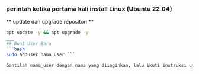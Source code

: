 ### perintah ketika pertama kali install Linux (Ubuntu 22.04) 
** update dan upgrade repositori **
```bash
apt update -y && apt upgrade -y
___
## Buat User Baru
```bash
sudo adduser nama_user ```

Gantilah nama_user dengan nama yang diinginkan, lalu ikuti instruksi untuk mengatur password dan informasi lainnya.


